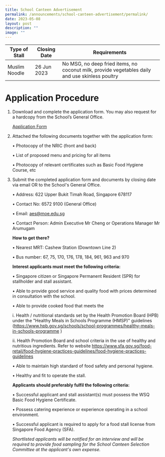 ```yaml
---
title: School Canteen Advertisement
permalink: /announcements/school-canteen-advertisement/permalink/
date: 2023-05-08
layout: post
description: ""
image: ""
---
```

| Type of Stall | Closing Date | Requirements |
| -------- | -------- | -------- |
| Muslim Noodle      | 26 Jun 2023    | No MSG, no deep fried items, no coconut milk, provide vegetables daily and use skinless poultry    |

# **Application Procedure**
1. Download and complete the application form. You may also request for a hardcopy from the School’s General Office. <p></p>[Application Form](/files/appexistingsch%20application%20form.pdf)

2. Attached the following documents together with the application form:<p></p>
•	Photocopy of the NRIC (front and back)<p></p>
•	List of proposed menu and pricing for all items<p></p>
•	Photocopy of relevant certificates such as Basic Food Hygiene Course, etc<p></p>

3.	Submit the completed application form and documents by closing date via email OR to the School's General Office.<p></p>
•	Address: 622 Upper Bukit Timah Road, Singapore 678117<p></p>
•	Contact No: 6572 9100 (General Office)<p></p>
•	Email: aes@moe.edu.sg<p></p>
•	Contact Person: Admin Executive Mr Cheng or Operations Manager Mr Arumugam<p></p>**How to get there?**<p></p>
•	Nearest MRT: Cashew Station (Downtown Line 2)<p></p>
•	Bus number: 67, 75, 170, 176, 178, 184, 961, 963 and 970<p></p>**Interest applicants must meet the following criteria:**<p></p>
•	Singapore citizen or Singapore Permanent Resident (SPR) for stallholder and stall assistant.<p></p>
•	Able to provide good service and quality food with prices determined in consultation with the school.<p></p>
•	Able to provide cooked food that meets the <p></p>
i.	Health / nutritional standards set by the Health Promotion Board (HPB) under the "Healthy Meals in Schools Programme (HMSP)" guidelines (https://www.hpb.gov.sg/schools/school-programmes/healthy-meals-in-schools-programme )<p></p>
ii.	Health Promotion Board and school criteria in the use of healthy and nutritious ingredients. Refer to website https://www.sfa.gov.sg/food-retail/food-hygiene-practices-guidelines/food-hygiene-practices-guidelines <p></p>
•	Able to maintain high standard of food safety and personal hygiene.<p></p>
•	Healthy and fit to operate the stall.<p></p>**Applicants should preferably fulfil the following criteria:**<p></p>
•	Successful applicant and stall assistant(s) must possess the WSQ Basic Food Hygiene Certificate.<p></p>
•	Possess catering experience or experience operating in a school environment.<p></p>
•	Successful applicant is required to apply for a food stall license from Singapore Food Agency (SFA).<p></p>*Shortlisted applicants will be notified for an interview and will be required to provide food sampling for the School Canteen Selection Committee at the applicant's own expense.*<p></p>



